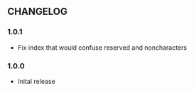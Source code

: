 ## CHANGELOG

### 1.0.1

* Fix index that would confuse reserved and noncharacters

### 1.0.0

* Inital release

